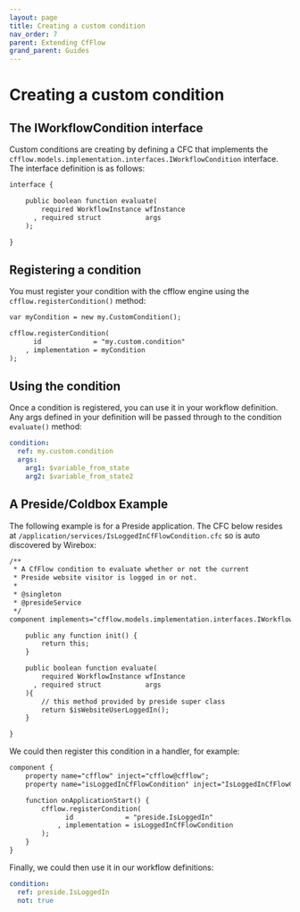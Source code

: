 ```yaml
---
layout: page
title: Creating a custom condition
nav_order: 7
parent: Extending CfFlow
grand_parent: Guides
---
```


# Creating a custom condition

## The IWorkflowCondition interface

Custom conditions are creating by defining a CFC that implements the `cfflow.models.implementation.interfaces.IWorkflowCondition` interface. The interface definition is as follows:

```cfc
interface {

    public boolean function evaluate( 
        required WorkflowInstance wfInstance
      , required struct           args 
    );

}
```

## Registering a condition

You must register your condition with the cfflow engine using the `cfflow.registerCondition()` method:

```cfc
var myCondition = new my.CustomCondition();

cfflow.registerCondition(
      id             = "my.custom.condition"
    , implementation = myCondition
);
```

## Using the condition

Once a condition is registered, you can use it in your workflow definition. Any args defined in your definition will be passed through to the condition `evaluate()` method:

```yaml
condition:
  ref: my.custom.condition
  args:
    arg1: $variable_from_state
    arg2: $variable_from_state2
```

## A Preside/Coldbox Example

The following example is for a Preside application. The CFC below resides at `/application/services/IsLoggedInCfFlowCondition.cfc` so is auto discovered by Wirebox:

```cfc
/**
 * A CfFlow condition to evaluate whether or not the current
 * Preside website visitor is logged in or not.
 *
 * @singleton
 * @presideService
 */
component implements="cfflow.models.implementation.interfaces.IWorkflowCondition" {

    public any function init() {
        return this;
    }

    public boolean function evaluate( 
        required WorkflowInstance wfInstance
      , required struct           args 
    ){
        // this method provided by preside super class
        return $isWebsiteUserLoggedIn();
    }

}
```

We could then register this condition in a handler, for example:

```cfc
component {
    property name="cfflow" inject="cfflow@cfflow";
    property name="isLoggedInCfFlowCondition" inject="IsLoggedInCfFlowCondition";

    function onApplicationStart() {
        cfflow.registerCondition( 
              id             = "preside.IsLoggedIn"
            , implementation = isLoggedInCfFlowCondition
        );
    }
}
```

Finally, we could then use it in our workflow definitions:

```yaml
condition:
  ref: preside.IsLoggedIn
  not: true
```
